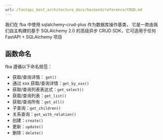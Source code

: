 ```yaml
---
url: /fastapi_best_architecture_docs/backend/reference/CRUD.md
---
```

我们在 fba 中使用 sqlalchemy-crud-plus 作为数据库操作基类，
它是一款由我们自主构建的基于 SQLAlchemy 2.0 的高级异步 CRUD SDK，它可适用于任何 FastAPI + SQLAlchemy 项目

## 函数命名

fba 遵循以下命名规范：

* 获取/查询详情： `get()`
* 通过 xxx 获取/查询详情：`get_by_xxx()`
* 获取/查询列表表达式：`get_select()`
* 获取/查询列表：`get_list()`
* 获取/查询所有：`get_all()`
* 子查询：`get_children()`
* 关系查询：`get_with_relation()`
* 创建：`create()`
* 更新：`update()`
* 删除：`delete()`
